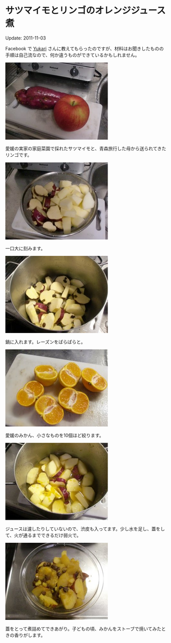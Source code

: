 サツマイモとリンゴのオレンジジュース煮
=====

Update: 2011-11-03

Facebook で [Yukari](https://www.facebook.com/yukari.rich) さんに教えてもらったのですが、材料はお聞きしたものの手順は自己流なので、何か違うものができているかもしれません。

![](20111103_0.jpg)

愛媛の実家の家庭菜園で採れたサツマイモと、青森旅行した母から送られてきたリンゴです。

![](20111103_1.jpg)

一口大に刻みます。

![](20111103_2.jpg)

鍋に入れます。レーズンをぱらぱらと。

![](20111103_3.jpg)

愛媛のみかん、小さなものを10個ほど絞ります。

![](20111103_4.jpg)

ジュースは濾したりしていないので、渋皮も入ってます。少し水を足し、蓋をして、火が通るまでできるだけ弱火で。

![](20111103_5.jpg)

蓋をとって煮詰めてできあがり。子どもの頃、みかんをストーブで焼いてみたときの香りがします。
